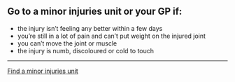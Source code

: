 ## Go to a minor injuries unit or your GP if:

- the injury isn’t feeling any better within a few days
- you’re still in a lot of pain and can’t put weight on the injured joint
- you can’t move the joint or muscle
- the injury is numb, discoloured or cold to touch

***

[Find a minor injuries unit](http://www.nhs.uk/service-search/Minor-injuries-unit/LocationSearch/551)
